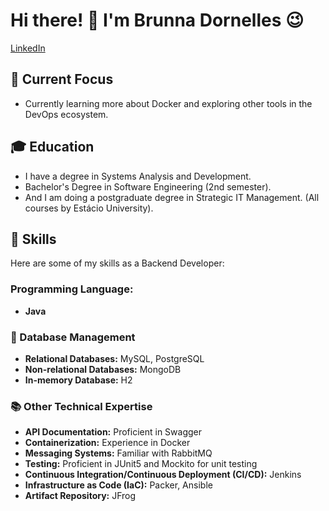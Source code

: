 # Hi there! 👋 I'm Brunna Dornelles 😉

[LinkedIn](https://www.linkedin.com/in/brunna-d-6516b7231/)

## 🌱 Current Focus
- Currently learning more about Docker and exploring other tools in the DevOps ecosystem.

## 🎓 Education
- I have a degree in Systems Analysis and Development.
- Bachelor's Degree in Software Engineering (2nd semester).
- And I am doing a postgraduate degree in Strategic IT Management.
 (All courses by Estácio University).

## 🚀 Skills

Here are some of my skills as a Backend Developer:

### Programming Language:

- **Java**

### 💽 Database Management
- **Relational Databases:** MySQL, PostgreSQL
- **Non-relational Databases:** MongoDB
- **In-memory Database:** H2

### 📚 Other Technical Expertise
- **API Documentation:** Proficient in Swagger
- **Containerization:** Experience in Docker
- **Messaging Systems:** Familiar with RabbitMQ
- **Testing:** Proficient in JUnit5 and Mockito for unit testing
- **Continuous Integration/Continuous Deployment (CI/CD):** Jenkins
- **Infrastructure as Code (IaC):** Packer, Ansible
- **Artifact Repository:** JFrog


